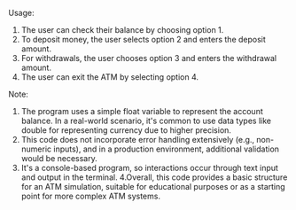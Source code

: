 Usage:
1. The user can check their balance by choosing option 1.
2. To deposit money, the user selects option 2 and enters the deposit amount.
3. For withdrawals, the user chooses option 3 and enters the withdrawal amount.
4. The user can exit the ATM by selecting option 4.

Note:
1. The program uses a simple float variable to represent the account balance. In a real-world scenario, it's common to use data types like double for representing currency due to higher precision.
2. This code does not incorporate error handling extensively (e.g., non-numeric inputs), and in a production environment, additional validation would be necessary.
3. It's a console-based program, so interactions occur through text input and output in the terminal.
4.Overall, this code provides a basic structure for an ATM simulation, suitable for educational purposes or as a starting point for more complex ATM systems.





